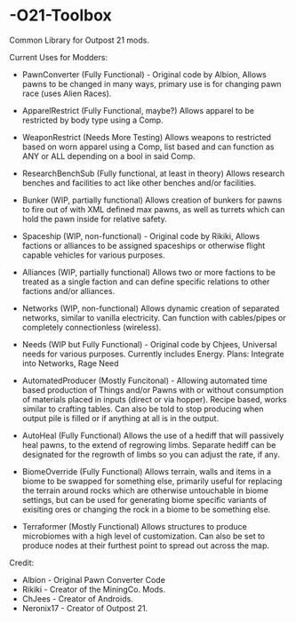 # -O21-Toolbox
Common Library for Outpost 21 mods.

Current Uses for Modders:
- PawnConverter (Fully Functional) - Original code by Albion, 
Allows pawns to be changed in many ways, primary use is for changing pawn race (uses Alien Races).

- ApparelRestrict (Fully Functional, maybe?)
Allows apparel to be restricted by body type using a Comp.

- WeaponRestrict (Needs More Testing)
Allows weapons to restricted based on worn apparel using a Comp, list based and can function as ANY or ALL depending on a bool in said Comp.

- ResearchBenchSub (Fully functional, at least in theory)
Allows research benches and facilities to act like other benches and/or facilities. 

- Bunker (WIP, partially functional)
Allows creation of bunkers for pawns to fire out of with XML defined max pawns, as well as turrets which can hold the pawn inside for relative safety.

- Spaceship (WIP, non-functional) - Original code by Rikiki, 
Allows factions or alliances to be assigned spaceships or otherwise flight capable vehicles for various purposes.

- Alliances (WIP, partially functional)
Allows two or more factions to be treated as a single faction and can define specific relations to other factions and/or alliances.

- Networks (WIP, non-functional)
Allows dynamic creation of separated networks, similar to vanilla electricity. Can function with cables/pipes or completely connectionless (wireless).

- Needs (WIP but Fully Functional) - Original code by Chjees, 
Universal needs for various purposes. Currently includes Energy. Plans: Integrate into Networks, Rage Need

- AutomatedProducer (Mostly Funcitonal) - Allowing automated time based production of Things and/or Pawns with or without consumption of materials placed in inputs (direct or via hopper). Recipe based, works similar to crafting tables. Can also be told to stop producing when output pile is filled or if anything at all is in the output.

- AutoHeal (Fully Functional)
Allows the use of a hediff that will passively heal pawns, to the extend of regrowing limbs. Separate hediff can be designated for the regrowth of limbs so you can adjust the rate, if any.

- BiomeOverride (Fully Functional)
Allows terrain, walls and items in a biome to be swapped for something else, primarily useful for replacing the terrain around rocks which are otherwise untouchable in biome settings, but can be used for generating biome specific variants of exisiting ores or changing the rock in a biome to be something else.

- Terraformer (Mostly Functional)
Allows structures to produce microbiomes with a high level of customization. Can also be set to produce nodes at their furthest point to spread out across the map.

Credit:
- Albion - Original Pawn Converter Code
- Rikiki - Creator of the MiningCo. Mods.
- ChJees - Creator of Androids.
- Neronix17 - Creator of Outpost 21.
